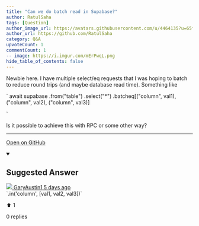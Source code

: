 ```yaml
---
title: "Can we do batch read in Supabase?"
author: RatulSaha
tags: [Question]
author_image_url: https://avatars.githubusercontent.com/u/4464135?u=65ff2c00cbe4e7e4bfb264852eea681ee4c20ca9&v=4
author_url: https://github.com/RatulSaha
category: Q&A
upvoteCount: 1
commentCount: 1
-- image: https://i.imgur.com/mErPwqL.png
hide_table_of_contents: false
---
```


Newbie here. I have multiple select/eq requests that I was hoping to batch to reduce round trips (and maybe database read time). Something like


`
await supabase
        .from("table")
        .select("*")
        .batcheq[("column", val1), ("column", val2), ("column", val3)]

`

Is it possible to achieve this with RPC or some other way?

---

<a href="https://github.com/supabase/supabase/discussions/3646#discussioncomment-1529348" className="margin-bottom--md">Open on GitHub</a>

<details open style={{borderWidth: 1, borderColor: '#3ecf8e', backgroundColor: 'transparent'}}>
  <summary>
    <h2>Suggested Answer</h2>
  </summary>
  <div className="avatar">
  <a href="https://github.com/GaryAustin1" style={{display: 'flex'}} className="margin-vert--md">
  <span className="col--1 avatar ">
    <img className="avatar__photo avatar__photo--sm" src="https://avatars.githubusercontent.com/u/54564956?u=fe5df86f42698e94e19896b6e424ecc9a7a188e8&v=4"/>
  </span>
  <span style={{display: 'flex'}}>
    <span className="margin-horiz--sm">GaryAustin1</span>
    <span style={{ color: '#8b949e' }}>5 days ago</span>
  </span>
  </a>
  </div>
  `.in('column', [val1, val2, val3])`
  <div style={{ display: 'flex', flexDirection: 'row', justifyContent: 'space-between' }}>
    <p>⬆️  <span className="margin-left--sm">1</span></p>
    <p>0 replies</p>
  </div>
</details> 
